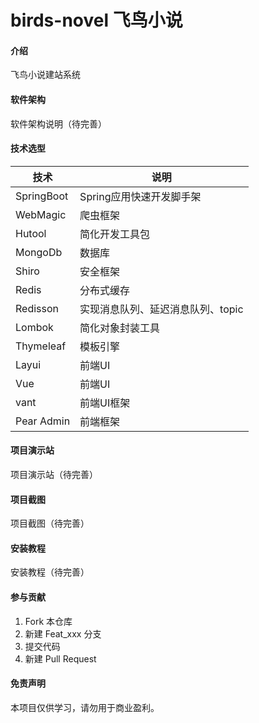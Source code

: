 # birds-novel 飞鸟小说

#### 介绍
飞鸟小说建站系统


#### 软件架构
软件架构说明（待完善）


#### 技术选型

| 技术                 | 说明                                                         
| -------------------- | ---------------------------
| SpringBoot           | Spring应用快速开发脚手架  
| WebMagic             | 爬虫框架
| Hutool               | 简化开发工具包
| MongoDb              | 数据库
| Shiro                | 安全框架  
| Redis                | 分布式缓存                                                
| Redisson             | 实现消息队列、延迟消息队列、topic                                     
| Lombok               | 简化对象封装工具                                                                               
| Thymeleaf            | 模板引擎     
| Layui                | 前端UI   
| Vue                  | 前端UI 
| vant                 | 前端UI框架    
| Pear Admin           | 前端框架  

#### 项目演示站
项目演示站（待完善）

#### 项目截图
项目截图（待完善）



#### 安装教程
安装教程（待完善）


#### 参与贡献

1.  Fork 本仓库
2.  新建 Feat_xxx 分支
3.  提交代码
4.  新建 Pull Request

#### 免责声明
本项目仅供学习，请勿用于商业盈利。

